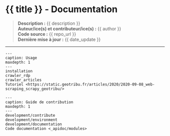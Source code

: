 # {{ title }} - Documentation

> **Description :** {{ description }}  
> **Auteur/ice(s) et contributeur/ice(s) :** {{ author }}  
> **Code source :** {{ repo_url }}  
> **Dernière mise à jour :** {{ date_update }}

----

```{toctree}
---
caption: Usage
maxdepth: 1
---
installation
crawler_rdp
crawler_articles
Tutoriel <https://static.geotribu.fr/articles/2020/2020-09-08_web-scraping_scrapy_geotribu/>
```

```{toctree}
---
caption: Guide de contribution
maxdepth: 1
---
development/contribute
development/environment
development/documentation
Code documentation <_apidoc/modules>
```
